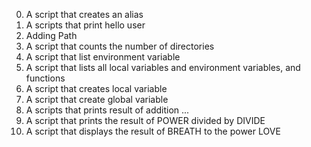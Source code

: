 0. A script that creates an alias
1. A scripts that print hello user
2. Adding Path
3. A script that counts the number of directories
4. A script that list environment variable
5. A script that lists all local variables and environment variables, and functions
6. A script that creates local variable
7. A script that create global variable
8. A scripts that prints result of addition ...
9. A script that prints the result of POWER divided by DIVIDE
10. A script that displays the result of BREATH to the power LOVE
